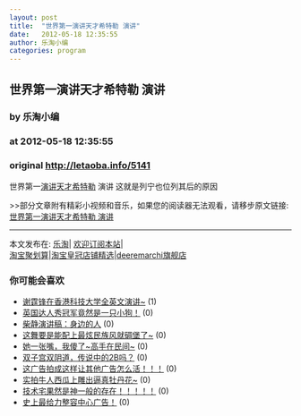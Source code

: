 ```yaml
---
layout: post
title:  "世界第一演讲天才希特勒 演讲"
date:   2012-05-18 12:35:55
author: 乐淘小编
categories: program
---
```


## 世界第一演讲天才希特勒 演讲
### by 乐淘小编
### at 2012-05-18 12:35:55
### original <http://letaoba.info/5141>

<p>世界第一<a href="http://letaoba.info/tag/%e6%bc%94%e8%ae%b2" title="查看 演讲 中的全部文章">演讲</a><a href="http://letaoba.info/tag/%e5%a4%a9%e6%89%8d" title="查看 天才 中的全部文章">天才</a><a href="http://letaoba.info/tag/%e5%b8%8c%e7%89%b9%e5%8b%92" title="查看 希特勒 中的全部文章">希特勒</a> 演讲 这就是列宁也位列其后的原因</p>
<p></p>
<p>&gt;&gt;部分文章附有精彩小视频和音乐，如果您的阅读器无法观看，请移步原文链接:<a href="http://letaoba.info/5141">世界第一演讲天才希特勒 演讲</a>
<hr>
本文发布在: <a href="http://letaoba.info">乐淘</a>| <a href="http://letaoba.info/feed">欢迎订阅本站</a>|
<br>
<a href="http://www.taobao.com/go/chn/tbk_channel/jkwt.php?pid=mm_14340546_2405588_9605426&amp;eventid=102405" rel="external nofollow">淘宝聚划算</a>|<a href="http://www.taobao.com/go/chn/tbk_channel/huangguan.php?pid=mm_14340546_2434133_9338368&amp;eventid=101858" rel="external nofollow">淘宝皇冠店铺精选</a>|<a href="http://s.click.taobao.com/t_8?e=7HZ5x%2BOzdsYUBq8G4nHLsBOiWn0%3D&amp;p=mm_14340546_0_0" rel="external nofollow">deeremarchi旗舰店</a></p>
<h3>你可能会喜欢</h3><ul><li><a href="http://letaoba.info/5145" title="谢霆锋在香港科技大学全英文演讲~ (2012 年 5 月 18 日)">谢霆锋在香港科技大学全英文演讲~</a> (1)</li><li><a href="http://letaoba.info/5144" title="英国达人秀冠军竟然是一只小狗！ (2012 年 5 月 18 日)">英国达人秀冠军竟然是一只小狗！</a> (0)</li><li><a href="http://letaoba.info/5140" title="柴静演讲稿：身边的人 (2012 年 5 月 18 日)">柴静演讲稿：身边的人</a> (0)</li><li><a href="http://letaoba.info/5120" title="这舞要是能配上最炫民族风就碉堡了~ (2012 年 5 月 17 日)">这舞要是能配上最炫民族风就碉堡了~</a> (0)</li><li><a href="http://letaoba.info/5108" title="她一张嘴，我傻了~高手在民间~ (2012 年 5 月 17 日)">她一张嘴，我傻了~高手在民间~</a> (0)</li><li><a href="http://letaoba.info/5066" title="双子宫双阴道，传说中的2B吗？ (2012 年 5 月 16 日)">双子宫双阴道，传说中的2B吗？</a> (0)</li><li><a href="http://letaoba.info/5065" title="这广告拍成这样让其他广告怎么活！！！ (2012 年 5 月 16 日)">这广告拍成这样让其他广告怎么活！！！</a> (0)</li><li><a href="http://letaoba.info/5012" title="实拍牛人西瓜上雕出逼真牡丹花~ (2012 年 5 月 15 日)">实拍牛人西瓜上雕出逼真牡丹花~</a> (0)</li><li><a href="http://letaoba.info/4964" title="技术宅果然是神一般的存在！！！！！ (2012 年 5 月 14 日)">技术宅果然是神一般的存在！！！！！</a> (0)</li><li><a href="http://letaoba.info/4773" title="史上最给力整容中心广告！ (2012 年 5 月 6 日)">史上最给力整容中心广告！</a> (0)</li></ul><img src="http://feeds.feedburner.com/~r/blogspot/CRBRG/~4/FTzyN9oqvkE" height="1" width="1">